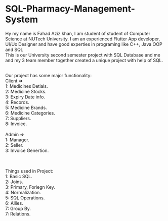 # SQL-Pharmacy-Management-System

Hy my name is Fahad Aziz khan, I am student of student of Computer Science at NUTech University. I am an experienced Flutter App developer, UI/Ux Designer and have good experties in programing like C++, Java OOP and SQL
<br/>
This is our University second semester project with SQL Database and me and my 3 team member together created a unique project with help of SQL.
<br/><br/>

Our project has some major functionality: <br/>
Client =><br/>
1: Medicines Detials. <br/>
2: Medicine Stocks. <br/>
3: Expiry Date info. <br/>
4: Records. <br/>
5: Medicine Brands. <br/>
6: Medicine Categories. <br/>
7: Suppliers. <br/>
8: Invoice. <br/>
<br/>
Admin => <br/>
1: Manager. <br/>
2: Seller. <br/>
3: Invoice Genertion. <br/>

<br/><br/>
Things used in Project: <br/>
1: Basic SQL. <br/>
2: Joins. <br/>
3: Primary, Foriegn Key. <br/>
4: Normalization. <br/>
5: SQL Operations. <br/>
6: Allies. <br/>
7: Group By. <br/>
7: Relations. <br/>

